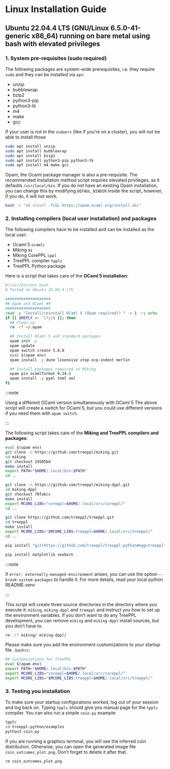 

# Linux Installation Guide

## Ubuntu 22.04.4 LTS (GNU/Linux 6.5.0-41-generic x86_64) running on bare metal using bash with elevated privileges

### 1. System pre-requisites (sudo required)

The following packages are system-wide prerequisites, i.e. they require `sudo` and they can be installed via `apt`:

- unzip
- bubblewrap
- bzip2
- python3-pip
- python3-tk
- m4
- make
- gcc

If your user is not in the `sudoers` (like if you’re on a cluster), you will not be able to install those

```bash
sudo apt install unzip
sudo apt install bubblewrap
sudo apt install bzip2
sudo apt install python3-pip python3-tk
sudo apt install m4 make gcc
```
Opam, the Ocaml package manager is also a pre-requisite.  The recommended installation method script requires elevated privileges, as it defaults `/usr/local/bin`.  If you do not have an existing Opam installation, you can change this by modifying `DEFAUL_BINDIR` inside the script, however, if you do, it will not work.

```bash
bash -c "sh <(curl -fsSL https://opam.ocaml.org/install.sh)"
```
### 2. Installing  compilers (local user installation) and packages

The following compilers have to be installed and can be installed as the local user:

- Ocaml 5 `ocamlc`
- Miking `mi`
- Miking CorePPL `cppl`
- TreePPL compiler `tpplc`
- TreePPL Python package

Here is a script that takes care of the **OCaml 5 installation**:

```bash
#!/usr/bin/env bash
# Tested on Ubuntu 22.04.4 LTS

####################
## Opam and OCaml ##
####################
read -p "Install/reinstall OCaml 5 (Opam required)? " -n 1 -r; echo
if [[ $REPLY =~ ^[Yy]$ ]]; then
  ## Clean up
  rm -rf ~/.opam

  ## Install OCaml 5 and standard packages
  opam init -y
  opam update
  opam switch create 5.0.0
  eval $(opam env)
  opam install -y dune linenoise utop ocp-indent merlin

  ## Install packages required in Miking
  opam pin ocamlformat 0.24.1
  opam install -y pyml toml owl
fi
```

:::note

Using a different OCaml version simultaneously with OCaml 5
The above script will create a switch for OCaml 5, but you could use different versions if you need them with `opam switch`.

:::

The following script takes care of the **Miking and TreePPL compilers and packages**:

```bash
eval $(opam env)
git clone -n https://github.com/treeppl/miking.git
cd miking
git checkout 24505bd
make install
export PATH="$HOME/.local/bin:$PATH"
cd ..

git clone -n https://github.com/treeppl/miking-dppl.git
cd miking-dppl
git checkout 70fabcc
make install
export MCORE_LIBS="coreppl=$HOME/.local/src/coreppl/"
cd ..

git clone https://github.com/treeppl/treeppl.git
cd treeppl
make install
export MCORE_LIBS="$MCORE_LIBS:treeppl=$HOME/.local/src/treeppl/"
cd ..

pip install "git+https://github.com/treeppl/treeppl-python#egg=treeppl"

pip install matplotlib seaborn
```

:::note

If `error: externally-managed-environment` arisen, you can use the option `--break-system-packages` to handle it. For more details, read your local python README.venv

:::

This script will create three source directories in the directory where you execute it: `miking`, `miking-dppl` and `treeppl` and instruct you how to set up the environment variables.  If you don’t want to do any TreePPL development, you can remove `miking` and `miking-dppl` install sources, but you don’t have to.

```bash
rm -rf miking/ miking-dppl/
```

Please make sure you add the environment customizations to your startup file `.bashrc`:

```bash
## Customizations for TreePPL
eval $(opam env)
export PATH="$HOME/.local/bin:$PATH"
export MCORE_LIBS="coreppl=$HOME/.local/src/coreppl/"
export MCORE_LIBS="$MCORE_LIBS:treeppl=$HOME/.local/src/treeppl/"
```
### 3. Testing you installation

To make sure your startup configurations worked, log out of your session and log back on.  Typing `tpplc` should give you manual page for the `tpplc` compiler.  You can also run a simple `coin.py` example:

```bash
tpplc
cd treeppl-python/examples
python3 coin.py
```

If you are running a graphics terminal, you will see the inferred coin distribution.  Otherwise, you can open the generated image file `coin_outcomes_plot.png`.  Don’t forget to delete it after that.

```bash
rm coin_outcomes_plot.png
```
